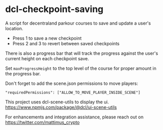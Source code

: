 # dcl-checkpoint-saving

A script for decentraland parkour courses to save and update a user's location.

- Press 1 to save a new checkpoint
- Press 2 and 3 to revert between saved checkpoints

There is also a progress bar that will track the progress against the user's current height on each checkpoint save.

Set `maxProgressHeight` to the top level of the course for proper amount in the progress bar.

Don't forget to add the scene.json permissions to move players:

`"requiredPermissions": ["ALLOW_TO_MOVE_PLAYER_INSIDE_SCENE"]`

This project uses dcl-scene-utils to display the ui. 
https://www.npmjs.com/package/@dcl/ui-scene-utils

For enhancements and integration assistance, please reach out on https://twitter.com/mattimus_crypto